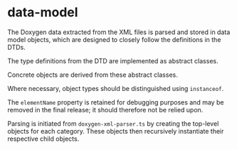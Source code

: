 # data-model

The Doxygen data extracted from the XML files is parsed and stored in data model objects, which are designed to closely follow the definitions in the DTDs.

The type definitions from the DTD are implemented as abstract classes.

Concrete objects are derived from these abstract classes.

Where necessary, object types should be distinguished using `instanceof`.

The `elementName` property is retained for debugging purposes and may be removed in the final release; it should therefore not be relied upon.

Parsing is initiated from `doxygen-xml-parser.ts` by creating the top-level objects for each category. These objects then recursively instantiate their respective child objects.
